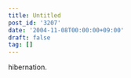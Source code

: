 ```yaml
---
title: Untitled
post_id: '3207'
date: '2004-11-08T00:00:00+09:00'
draft: false
tag: []
---
```


hibernation.